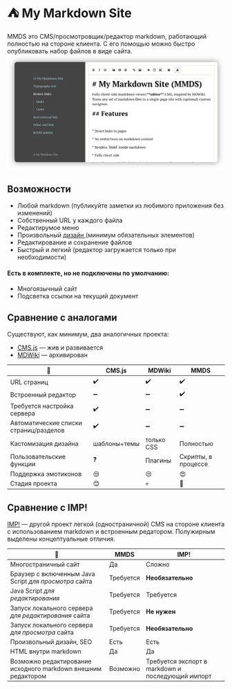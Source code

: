 :tent: My Markdown Site
================

MMDS это CMS/просмотровщик/редактор markdown, работающий полностью на стороне клиента. С его помощью можно быстро опубликовать набор файлов
в виде сайта. 
![screenshot](screen.png)

Возможности
-----------

* Любой markdown (публикуйте заметки из любимого приложения без изменений)
* Собственный URL  у каждого файла
* Редактирумое меню
* Произвольный [ дизайн ](customization.ru.md) (минимум обязательных элементов)
* Редактирование и сохранение файлов
* Быстрый и легкий (редактор загружается только при необходимости)

#### Есть в комплекте, но не подключены по умолчанию:
* Многоязычный сайт
* Подсветка ссылки на текущий документ


Сравнение с аналогами
--------------------
Существуют, как минимум, два аналогичных проекта:
* [CMS.js](https://github.com/chrisdiana/cms.js) — жив и развивается
* [MDWiki](https://github.com/Dynalon/mdwiki) — архивирован
 
|  :wrench:  | CMS.js | MDWiki | MMDS |
|-------|-----|-----|------|
| URL страниц | :heavy_check_mark: | :heavy_check_mark: | :heavy_check_mark:|
| Встроенный редактор | :heavy_minus_sign:  | :heavy_minus_sign: | :heavy_check_mark: |
| Требуется настройка сервера | :heavy_check_mark: | :heavy_minus_sign: | :heavy_minus_sign: |
| Автоматические списки страниц/разделов | :heavy_check_mark: | :heavy_minus_sign: | :heavy_minus_sign: |
| Кастомизация дизайна | шаблоны+темы | только CSS | Полностью |
| Пользовательские функции | :question: | Плагины | Скрипты, в процессе |
| Поддержка эмотиконов | :unamused: | :unamused: | :heart_eyes: |
| Стадия проекта | :blush: |  :skull: | :baby: |

Сравнение с IMP!
---------------------
[IMP!](https://github.com/girobusan/imp) — другой проект легкой (одностраничной) CMS на стороне клиента с использованием markdown и встроенным редатором. Полужирным выделены концептуальные отличия.

| :wrench: | MMDS | IMP! |
|--|--|--|
| Многостраничный сайт | Да | Сложно |
| Браузер с включенным Java Script  *для просмотра* сайта | Требуется | **Необязательно** |
| Java Script *для редактирования* | Требуется |Требуется |
| Запуск локального сервера *для редактирования* сайта | Требуется |  **Не нужен**   |
| Запуск локального сервера *для просмотра* сайта | Требуется | **Необязательно** |
| Произвольный дизайн, SEO | Есть | Есть |
| HTML  внутри markdown | Да | Да |
| Возможно редактирование исходного markdown внешним редактором | Возможно | Требуется экспорт в markdown и последующий импорт |


